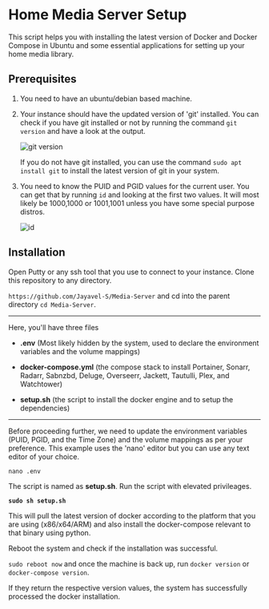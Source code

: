 # Home Media Server Setup
This script helps you with installing the latest version of Docker and Docker Compose in Ubuntu and some essential applications for setting up your home media library.

## Prerequisites
 1. You need to have an ubuntu/debian based machine.
 
 2. Your instance should have the updated version of 'git' installed. You can check if you have git installed or not by running the command `git version` and have a look at the output.
 
       ![git version](https://user-images.githubusercontent.com/101336634/158008355-768918e3-7ced-462f-9a9f-e52e539c875b.png)
    
    If you do not have git installed, you can use the command `sudo apt install git` to install the latest version of git in your system.
    
 3. You need to know the PUID and PGID values for the current user. You can get that by running `id` and looking at the first two values. It will most likely be 1000,1000 or 1001,1001 unless you have some special purpose distros.
 
       ![id](https://user-images.githubusercontent.com/101336634/158009775-76741587-43c9-4180-88fb-8484224045cb.png)


## Installation

Open Putty or any ssh tool that you use to connect to your instance. Clone this repository to any directory.

`https://github.com/Jayavel-S/Media-Server` and cd into the parent directory `cd Media-Server`.

---

Here, you'll have three files
- **.env** (Most likely hidden by the system, used to declare the environment variables and the volume mappings)

- **docker-compose.yml** (the compose stack to install Portainer, Sonarr, Radarr, Sabnzbd, Deluge, Overseerr, Jackett, Tautulli, Plex, and Watchtower)

- **setup.sh** (the script to install the docker engine and to setup the dependencies)

---

Before proceeding further, we need to update the environment variables (PUID, PGID, and the Time Zone) and the volume mappings as per your preference. This example uses the 'nano' editor but you can use any text editor of your choice.

`nano .env`

The script is named as **setup.sh**. Run the script with elevated privileages.

**`sudo sh setup.sh`**

This will pull the latest version of docker according to the platform that you are using (x86/x64/ARM) and also install the docker-compose relevant to that binary using python.

Reboot the system and check if the installation was successful.

`sudo reboot now` and once the machine is back up, run `docker version` or `docker-compose version`.

If they return the respective version values, the system has successfully processed the docker installation.
